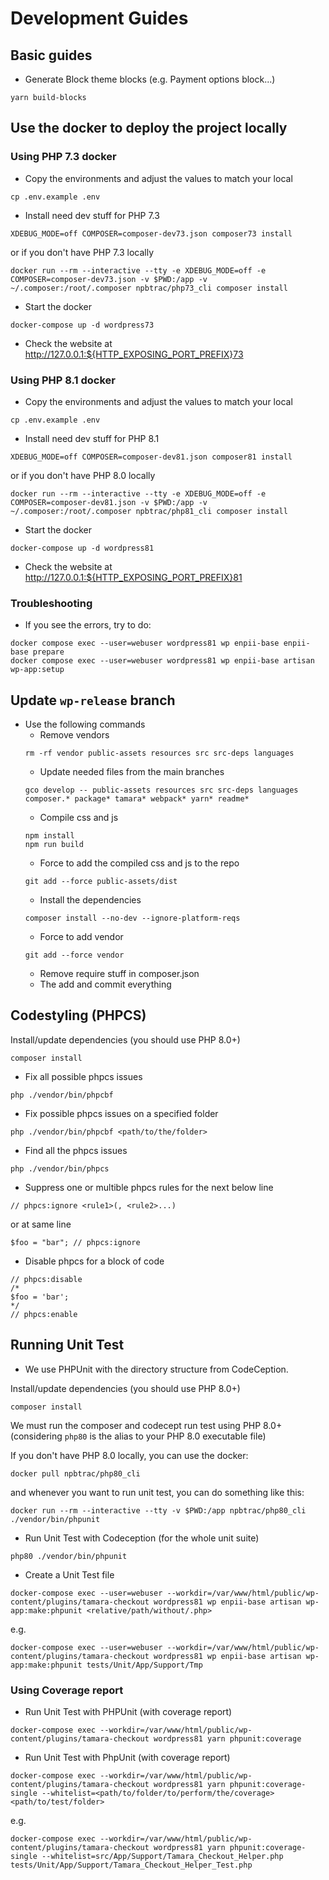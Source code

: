 # Development Guides

## Basic guides
- Generate Block theme blocks (e.g. Payment options block...)
```
yarn build-blocks
```

## Use the docker to deploy the project locally

### Using PHP 7.3 docker
- Copy the environments and adjust the values to match your local
```
cp .env.example .env
```
- Install need dev stuff for PHP 7.3
```
XDEBUG_MODE=off COMPOSER=composer-dev73.json composer73 install
```
or if you don't have PHP 7.3 locally
```
docker run --rm --interactive --tty -e XDEBUG_MODE=off -e COMPOSER=composer-dev73.json -v $PWD:/app -v ~/.composer:/root/.composer npbtrac/php73_cli composer install
```
- Start the docker
```
docker-compose up -d wordpress73
```
- Check the website at http://127.0.0.1:${HTTP_EXPOSING_PORT_PREFIX}73

### Using PHP 8.1 docker
- Copy the environments and adjust the values to match your local
```
cp .env.example .env
```
- Install need dev stuff for PHP 8.1
```
XDEBUG_MODE=off COMPOSER=composer-dev81.json composer81 install
```
or if you don't have PHP 8.0 locally
```
docker run --rm --interactive --tty -e XDEBUG_MODE=off -e COMPOSER=composer-dev81.json -v $PWD:/app -v ~/.composer:/root/.composer npbtrac/php81_cli composer install
```
- Start the docker
```
docker-compose up -d wordpress81
```
- Check the website at http://127.0.0.1:${HTTP_EXPOSING_PORT_PREFIX}81

### Troubleshooting
- If you see the errors, try to do:
```
docker compose exec --user=webuser wordpress81 wp enpii-base enpii-base prepare
docker compose exec --user=webuser wordpress81 wp enpii-base artisan wp-app:setup
```

## Update `wp-release` branch
- Use the following commands
  - Remove vendors
  ```
  rm -rf vendor public-assets resources src src-deps languages
  ```
  - Update needed files from the main branches
  ```
  gco develop -- public-assets resources src src-deps languages composer.* package* tamara* webpack* yarn* readme*
  ```
  - Compile css and js
  ```
  npm install
  npm run build
  ```
  - Force to add the compiled css and js to the repo
  ```
  git add --force public-assets/dist
  ```
  - Install the dependencies
  ```
  composer install --no-dev --ignore-platform-reqs
  ```
  - Force to add vendor
  ```
  git add --force vendor
  ```
  - Remove require stuff in composer.json
  - The add and commit everything

## Codestyling (PHPCS)
Install/update dependencies (you should use PHP 8.0+)
```
composer install
```

- Fix all possible phpcs issues
```
php ./vendor/bin/phpcbf
```
- Fix possible phpcs issues on a specified folder
```
php ./vendor/bin/phpcbf <path/to/the/folder>
```
- Find all the phpcs issues
```
php ./vendor/bin/phpcs
```
- Suppress one or multible phpcs rules for the next below line
```
// phpcs:ignore <rule1>(, <rule2>...)
```
or at same line
```
$foo = "bar"; // phpcs:ignore
```
- Disable phpcs for a block of code
```
// phpcs:disable
/*
$foo = 'bar';
*/
// phpcs:enable
```

## Running Unit Test
- We use PHPUnit with the directory structure from CodeCeption.

Install/update dependencies (you should use PHP 8.0+)
```
composer install
```

We must run the composer and codecept run test using PHP 8.0+ (considering `php80` is the alias to your PHP 8.0 executable file)

If you don't have PHP 8.0 locally, you can use the docker:
```
docker pull npbtrac/php80_cli
```
and whenever you want to run unit test, you can do something like this:
```
docker run --rm --interactive --tty -v $PWD:/app npbtrac/php80_cli ./vendor/bin/phpunit
```
- Run Unit Test with Codeception (for the whole unit suite)
```
php80 ./vendor/bin/phpunit
```

- Create a Unit Test file
```
docker-compose exec --user=webuser --workdir=/var/www/html/public/wp-content/plugins/tamara-checkout wordpress81 wp enpii-base artisan wp-app:make:phpunit <relative/path/without/.php>
```
e.g.
```
docker-compose exec --user=webuser --workdir=/var/www/html/public/wp-content/plugins/tamara-checkout wordpress81 wp enpii-base artisan wp-app:make:phpunit tests/Unit/App/Support/Tmp
```

### Using Coverage report
- Run Unit Test with PHPUnit (with coverage report)
```
docker-compose exec --workdir=/var/www/html/public/wp-content/plugins/tamara-checkout wordpress81 yarn phpunit:coverage
```

- Run Unit Test with PhpUnit (with coverage report)
```
docker-compose exec --workdir=/var/www/html/public/wp-content/plugins/tamara-checkout wordpress81 yarn phpunit:coverage-single --whitelist=<path/to/folder/to/perform/the/coverage> <path/to/test/folder>
```
e.g.
```
docker-compose exec --workdir=/var/www/html/public/wp-content/plugins/tamara-checkout wordpress81 yarn phpunit:coverage-single --whitelist=src/App/Support/Tamara_Checkout_Helper.php tests/Unit/App/Support/Tamara_Checkout_Helper_Test.php
```
